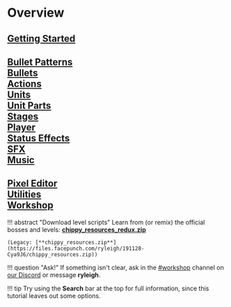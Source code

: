 # Overview

>
<!-- [Quick Start](tutorials/quickstart.md)<br> -->
[Getting Started](tutorials/setup.md)<br>
---
>
[Bullet Patterns](tutorials/pattern.md)<br>
[Bullets](tutorials/bullet.md)<br>
[Actions](tutorials/actions.md)<br>
[Units](tutorials/unit.md)<br>
[Unit Parts](tutorials/unit_parts.md)<br>
[Stages](tutorials/stage.md)<br>
[Player](tutorials/player.md)<br>
[Status Effects](tutorials/status.md)<br>
[SFX](tutorials/sfx.md)<br>
[Music](tutorials/music.md)<br>
---
>
[Pixel Editor](tutorials/pxc_editor.md)<br>
[Utilities](tutorials/utilities.md)<br>
[Workshop](tutorials/workshop.md)<br>
---

!!! abstract "Download level scripts"
    Learn from (or remix) the official bosses and levels: [**chippy_resources_redux.zip**](https://files.facepunch.com/ryleigh/220401-Qbdf45/chippy_resources_redux.zip) 
    
    (Legacy: [**chippy_resources.zip**](https://files.facepunch.com/ryleigh/191128-Cya9J6/chippy_resources.zip))

!!! question "Ask!"
    If something isn't clear, ask in the [#workshop](https://discord.gg/xNguzDH) channel on [our Discord](https://discord.gg/8pVW9jz) or message **ryleigh**.

!!! tip
    Try using the **Search** bar at the top for full information, since this tutorial leaves out some options.